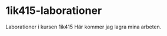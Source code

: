 1ik415-laborationer
===================

Laborationer i kursen 1ik415
Här kommer jag lagra mina arbeten.
